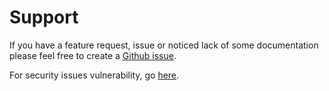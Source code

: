 # Support

If you have a feature request, issue or noticed lack of some documentation please feel free to create a <a href="https://github.com/xhit/dixer-docs/issues/new" target=_blank>Github issue</a>.

For security issues vulnerability, go [here](Security-police.md).